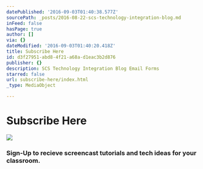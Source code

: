 ```yaml
---
datePublished: '2016-09-03T01:40:38.577Z'
sourcePath: _posts/2016-08-22-scs-technology-integration-blog.md
inFeed: false
hasPage: true
author: []
via: {}
dateModified: '2016-09-03T01:40:20.418Z'
title: Subscribe Here
id: d3f27951-abd8-4f21-a68a-d1eac3b2d876
publisher: {}
description: SCS Technology Integration Blog Email Forms
starred: false
url: subscribe-here/index.html
_type: MediaObject

---
```

# Subscribe Here
![](https://the-grid-user-content.s3-us-west-2.amazonaws.com/b8be3d70-a49d-4e53-9e3e-007733cda761.jpg)

### Sign-Up to recieve screencast tutorials and tech ideas for your classroom.